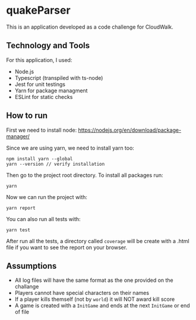 # quakeParser
This is an application developed as a code challenge for CloudWalk.

## Technology and Tools
For this application, I used:
- Node.js
- Typescript (transpiled with ts-node)
- Jest for unit testings
- Yarn for package managment
- ESLint for static checks

## How to run
First we need to install node: https://nodejs.org/en/download/package-manager/

Since we are using yarn, we need to install yarn too:
````
npm install yarn --global
yarn --version // verify installation
````
Then go to the project root directory. To install all packages run:
```
yarn
```
Now we can run the project with:
```
yarn report
````
You can also run all tests with:
```
yarn test
```
After run all the tests, a directory called ```coverage``` will be create with a .html file if you want to see the report on your browser.

## Assumptions
- All log files will have the same format as the one provided on the challange
- Players cannot have special characters on their names
- If a player kills themself (not by ```world```) it will NOT award kill score
- A game is created with a ```InitGame``` and ends at the next ```InitGame``` or end of file
